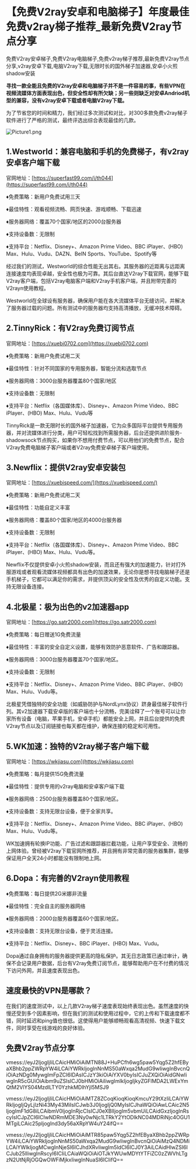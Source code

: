 # 【免费V2ray安卓和电脑梯子】年度最佳免费v2ray梯子推荐_最新免费V2ray节点分享
免费V2ray安卓梯子,免费V2ray电脑梯子,免费v2ray梯子推荐,最新免费V2ray节点分享,v2ray安卓下载,电脑V2ray下载,无限时长的国外梯子加速器,安卓小火煎shadow安装

**寻找一款全能且免费的V2ray安卓和电脑梯子并不是一件容易的事，有些VPN在视频流媒体方面表现出色，但安全性却有所欠缺；另一些则缺乏对安卓Andriod机型的兼容，没有v2ray安卓下载或者电脑V2ray下载。**

为了节省您的时间和精力，我们经过多次测试和对比，对300多款免费v2ray梯子软件进行了严格的测试，最终评选出综合表现最佳的几款。

![Picture1.png](https://p.inari.site/usr/795/6768d52204dea.png)

## 1.Westworld：兼容电脑和手机的免费梯子，有v2ray安卓客户端下载
官网地址：[https://superfast99.com/i/th044](https://superfast99.com/i/th044)

♦免费策略：新用户免费试用三天

♦最佳特性：观看视频流畅、网页快速、游戏顺畅、下载迅速

♦服务器网络：覆盖70个国家/地区的2000台服务器

♦支持设备数：无限制

♦支持平台：Netflix、Disney+、Amazon Prime Video、BBC iPlayer、(HBO) Max、Hulu、Vudu、DAZN、BeIN Sports、YouTube、Spotify等

经过我们的测试，Westworld的综合性能无出其右。其服务器的近距离与远距离连接速度均表现卓越，安全性也极为可靠。其后台直达V2ray下载官网，能够下载V2ray客户端，包括V2ray电脑客户端和V2ray手机客户端，并且附带完善的V2rayn使用教程。

Westworld在全球设有服务器，确保用户能在各大流媒体平台无缝访问，并解决了服务器过载的问题。所有测试中的服务器均支持高清播放，无缓冲技术障碍。

## 2.TinnyRick：有V2ray免费订阅节点
官网地址：[https://xuebi0702.com](https://xuebi0702.com)

♦免费策略：新用户免费试用二天

♦最佳特性：针对不同国家的专用服务器，智能分流和选取节点

♦服务器网络：3000台服务器覆盖80个国家/地区

♦支持设备数：无限制

♦支持平台：Netflix（各国媒体库）、Disney+、Amazon Prime Video、BBC iPlayer、(HBO) Max、Hulu、Vudu等

TinnyRick是一款无限时长的国外梯子加速器，它为众多国际平台提供专用服务器，并对流媒体进行分类，用户可轻松找到所需服务器，后台还提供进阶服务-shadowsock节点购买，如果你不想用付费节点，可以用他们的免费节点，配合V2ray免费电脑梯子客户端或者V2ray免费安卓梯子客户端使用。

## 3.Newflix：提供V2ray安卓安装包
官网地址：[https://xuebispeed.com/](https://xuebispeed.com/)

♦免费策略：新用户免费试用二天

♦最佳特性：功能自定义丰富

♦服务器网络：覆盖80个国家/地区的4000台服务器

♦支持设备数：无限制

♦支持平台：Netflix（各国媒体库）、Disney+、Amazon Prime Video、BBC iPlayer、(HBO) Max、Hulu、Vudu等。

Newflix不仅提供安卓小火煎shadow安装，而且还有强大的加速能力，针对打外服游戏或者观看流媒体视频都具有出色的加速效果，无论你是想寻找电脑梯子还是手机梯子，它都可以满足你的需求，并提供顶尖的安全性及优秀的自定义功能。支持无限设备连接。

## 4.北极星：极为出色的v2加速器app
官网地址：[https://go.satr2000.com](https://go.satr2000.com)

♦免费策略：每日赠送1G免费流量

♦最佳特性：丰富的安全自定义设置，能够有效防护恶意软件、广告和跟踪器。

♦服务器网络：3000台服务器覆盖70个国家/地区。

♦支持设备数：无限制

♦支持平台：Netflix、Disney+、Amazon Prime Video、BBC iPlayer、(HBO) Max、Hulu、Vudu等。

北极星凭借独特的安全功能（如威胁防护与NordLynx协议）跻身最佳梯子软件行列。其v2加速器下载安卓版的客户端也十分流畅，完美诠释了一个账号可以让你家所有设备（电脑，苹果手机，安卓手机）都能安全上网，并且后台提供的免费V2ray节点以及订阅链接也每天都在维护，确保连接的稳定和可用性。

## 5.WK加速：独特的V2ray梯子客户端下载
官网地址：[https://wkjiasu.com](https://wkjiasu.com)

♦免费策略：每月提供15G免费流量

♦最佳特性：提供专用的v2ray电脑和安卓客户端下载

♦服务器网络：2500台服务器覆盖80个国家/地区。

♦支持设备数：支持无限台设备，便于全家共享。

♦支持平台：Netflix、Disney+、Amazon Prime Video、BBC iPlayer、(HBO) Max、Hulu、Vudu等。

WK加速拥有轮换IP功能、广告过滤和跟踪器拦截功能，让用户享受安全、流畅的上网体验。曾经被V2ray下载官网所推荐，并且拥有非常完善的服务器集群，能够保证用户全天24小时都能没有限制地上网。

## 6.Dopa：有完善的V2rayn使用教程
♦免费策略：每日提供2G米娜非流量

♦最佳特性：完全自主的服务器网络

♦服务器网络：2000台服务器覆盖60个国家/地区。

♦支持设备数：支持无限台设备，便于灵活连接。

♦支持平台：Netflix、Disney+、BBC iPlayer、(HBO) Max、Vudu。

Dopa通过自身拥有的服务器提供更高的隐私保护。其无日志政策已通过审计，确保不会记录用户数据，后台有V2ray免费订阅节点，能够帮助用户在不付费的情况下访问外网，并且速度表现出色。

## 速度最快的VPN是哪款？
在我们的速度测试中，以上几款V2ray梯子速度表现始终表现出色。虽然速度的快慢还受到多个因素影响，但在我们的测试和使用过程中，它的上传和下载速度都不错，同时延迟和ping值也很低。这使得用户能够顺畅观看高清视频、快速下载文件，同时享受在线游戏的良好体验。

## 免费V2ray节点分享
vmess://eyJ2IjogIjIiLCAicHMiOiAiMTN88J+HuPCfh6wg5paw5Yqg5Z2hfEByaXBhb2ppZWRpYW4iLCAiYWRkIjogInNnMS50aWxqa2MudG9wIiwgInBvcnQiOiAzNDg0MywgImFpZCI6IDAsICJzY3kiOiAiYXV0byIsICJuZXQiOiAidGNwIiwgInR5cGUiOiAibm9uZSIsICJ0bHMiOiAiIiwgImlkIjogIjkyZGFlMDA2LWExYmQtM2VlYS04MzdlLTY0YzhkMDlhYjI5MSJ9

vmess://eyJ2IjogIjIiLCAicHMiOiAiMTZ8ZCoqKioqKioqKmcuY29tXzIiLCAiYWRkIjogIjQyLjIzNi43My43MiIsICJwb3J0IjogIjQ0MyIsICJhaWQiOiAwLCAic2N5IjogImF1dG8iLCAibmV0IjogInRjcCIsICJ0eXBlIjogIm5vbmUiLCAidGxzIjogInRscyIsICJpZCI6ICIwNDRmMDE3Ny0wNjc1LTRkY2YtODlkNC04MDRiNjc4OGU1MTgiLCAic25pIjogInd3dy56aXRpYW4uY24ifQ==

vmess://eyJ2IjogIjIiLCAicHMiOiAiMTR85paw5Yqg5Z2hfEByaXBhb2ppZWRpYW4iLCAiYWRkIjogInNnMS50aWxqa2MudG9wIiwgInBvcnQiOiAiMzQ4NDMiLCAiYWlkIjogMCwgInNjeSI6ICJhdXRvIiwgIm5ldCI6ICJ0Y3AiLCAidHlwZSI6ICJub25lIiwgInRscyI6ICIiLCAiaWQiOiAiOTJkYWUwMDYtYTFiZC0zZWVhLTgzN2UtNjRjOGQwOWFiMjkxIiwgInNuaSI6ICIifQ==
